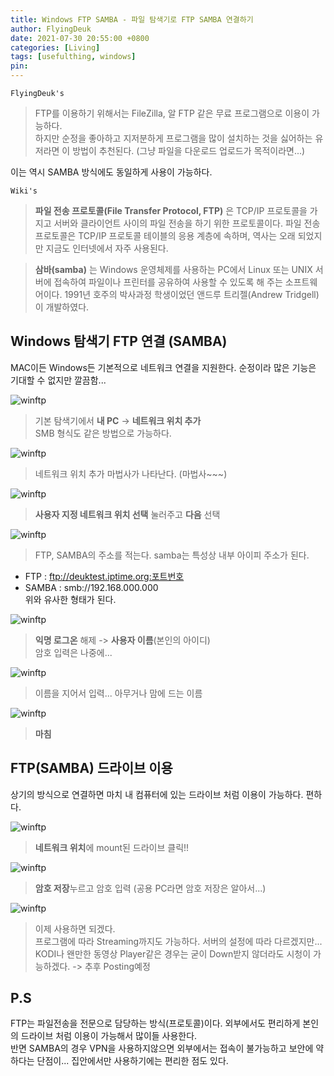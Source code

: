 ```yaml
---
title: Windows FTP SAMBA - 파일 탐색기로 FTP SAMBA 연결하기
author: FlyingDeuk
date: 2021-07-30 20:55:00 +0800
categories: [Living]
tags: [usefulthing, windows]
pin:
---
```



`FlyingDeuk's`
> FTP를 이용하기 위해서는 FileZilla, 알 FTP 같은 무료 프로그램으로 이용이 가능하다. <br>
하지만 순정을 좋아하고 지저분하게 프로그램을 많이 설치하는 것을 싫어하는 유저라면 이 방법이 추천된다. (그냥 파일을 다운로드 업로드가 목적이라면...) <br>

이는 역시 SAMBA 방식에도 동일하게 사용이 가능하다.

`Wiki's`
> **파일 전송 프로토콜(File Transfer Protocol, FTP)** 은 TCP/IP 프로토콜을 가지고 서버와 클라이언트 사이의 파일 전송을 하기 위한 프로토콜이다. 파일 전송 프로토콜은 TCP/IP 프로토콜 테이블의 응용 계층에 속하며, 역사는 오래 되었지만 지금도 인터넷에서 자주 사용된다.

>**삼바(samba)** 는 Windows 운영체제를 사용하는 PC에서 Linux 또는 UNIX 서버에 접속하여 파일이나 프린터를 공유하여 사용할 수 있도록 해 주는 소프트웨어이다. 1991년 호주의 박사과정 학생이었던 앤드루 트리젤(Andrew Tridgell)이 개발하였다.

## Windows 탐색기 FTP 연결 (SAMBA)
MAC이든 Windows든 기본적으로 네트워크 연결을 지원한다. 순정이라 많은 기능은 기대할 수 없지만 깔끔함...

![winftp](/img/living/windows/winftp.jpg)
>기본 탐색기에서 **내 PC** -> **네트워크 위치 추가** <br>
SMB 형식도 같은 방법으로 가능하다.


![winftp](/img/living/windows/winftp1.jpg)
>네트워크 위치 추가 마법사가 나타난다. (마법사~~~)


![winftp](/img/living/windows/winftp2.jpg)
>**사용자 지정 네트워크 위치 선택** 눌러주고 **다음** 선택


![winftp](/img/living/windows/winftp3.jpg)
>FTP, SAMBA의 주소를 적는다. samba는 특성상 내부 아이피 주소가 된다.<br>
- FTP : ftp://deuktest.iptime.org:포트번호
- SAMBA : smb://192.168.000.000
<br>위와 유사한 형태가 된다.

![winftp](/img/living/windows/winftp4.jpg)
>**익명 로그온** 해제 -> **사용자 이름**(본인의 아이디) <br>
암호 입력은 나중에...

![winftp](/img/living/windows/winftp5.jpg)
>이름을 지어서 입력... 아무거나 맘에 드는 이름

![winftp](/img/living/windows/winftp6.jpg)
>**마침**

## FTP(SAMBA) 드라이브 이용
상기의 방식으로 연결하면 마치 내 컴퓨터에 있는 드라이브 처럼 이용이 가능하다. 편하다.

![winftp](/img/living/windows/winftp8.jpg)
>**네트워크 위치**에 mount된 드라이브 클릭!!

![winftp](/img/living/windows/winftp7.jpg)
>**암호 저장**누르고 암호 입력 (공용 PC라면 암호 저장은 알아서...)


![winftp](/img/living/windows/winftp9.jpg)
>이제 사용하면 되겠다. <br>
프로그램에 따라 Streaming까지도 가능하다. 서버의 설정에 따라 다르겠지만... KODI나 왠만한 동영상 Player같은 경우는 굳이 Down받지 않더라도 시청이 가능하겠다. -> 추후 Posting예정


## P.S
FTP는 파일전송을 전문으로 담당하는 방식(프로토콜)이다. 외부에서도 편리하게 본인의 드라이브 처럼 이용이 가능해서 많이들 사용한다. <br>
반면 SAMBA의 경우 VPN을 사용하지않으면 외부에서는 접속이 불가능하고 보안에 약하다는 단점이... 집안에서만 사용하기에는 편리한 점도 있다.
